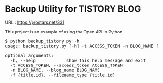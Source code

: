 # Backup Utility for TISTORY BLOG


URL : https://prostars.net/331

This project is an example of using the Open API in Python.

<pre>
$ python backup_tistory.py -h
usage: backup_tistory.py [-h] -t ACCESS_TOKEN -n BLOG_NAME [-f {title,id}]

optional arguments:
  -h, --help            show this help message and exit
  -t ACCESS_TOKEN, --access_token ACCESS_TOKEN
  -n BLOG_NAME, --blog_name BLOG_NAME
  -f {title,id}, --filename_type {title,id}

</pre>